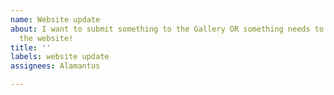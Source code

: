 ```yaml
---
name: Website update
about: I want to submit something to the Gallery OR something needs to be fixed on
  the website!
title: ''
labels: website update
assignees: Alamantus

---
```


<!-- Submissions will be vetted before being added, and fixes may take some time to apply. Please include a screenshot with website fixes to show the problem! -->
